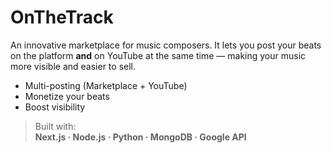 # OnTheTrack

An innovative marketplace for music composers. It lets you post your beats on the platform **and** on YouTube at the same time — making your music more visible and easier to sell.

- Multi-posting (Marketplace + YouTube)  
- Monetize your beats  
- Boost visibility  

> Built with:  
**Next.js · Node.js · Python · MongoDB · Google API**
